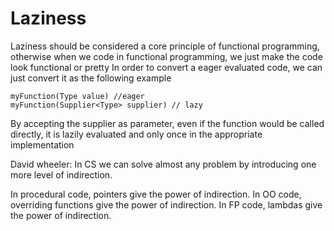 # Laziness

Laziness should be considered a core principle of functional programming, otherwise when we code in functional
programming, we just make the code look functional or pretty In order to convert a eager evaluated code, we can just
convert it as the following example

    myFunction(Type value) //eager 
    myFunction(Supplier<Type> supplier) // lazy

By accepting the supplier as parameter, even if the function would be called directly, it is lazily evaluated and only
once in the appropriate implementation

David wheeler: In CS we can solve almost any problem by introducing one more level of indirection.

In procedural code, pointers give the power of indirection.
In OO code, overriding functions give the power of indirection.
In FP code, lambdas give the power of indirection.

